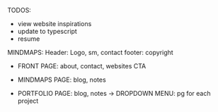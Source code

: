 TODOS:

- view website inspirations
- update to typescript
- resume

MINDMAPS:
Header: Logo, sm, contact
footer: copyright

- FRONT PAGE: about, contact, websites CTA
- MINDMAPS PAGE: blog, notes

- PORTFOLIO PAGE: blog, notes
  -> DROPDOWN MENU: pg for each project
